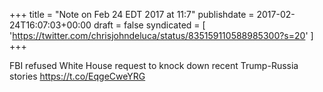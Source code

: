 +++
title = "Note on Feb 24 EDT 2017 at 11:7"
publishdate = 2017-02-24T16:07:03+00:00
draft = false
syndicated = [ 'https://twitter.com/chrisjohndeluca/status/835159110588985300?s=20' ]
+++

FBI refused White House request to knock down recent Trump-Russia stories https://t.co/EqgeCweYRG
